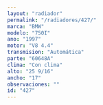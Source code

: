 ```yaml
---
layout: "radiador"
permalink: "/radiadores/427/"
marca: "BMW"
modelo: "750I"
ano: "1997"
motor: "V8 4.4"
transmision: "Automática"
parte: "60648A"
clima: "Con clima"
alto: "25 9/16"
ancho: "17"
observaciones: ""
id: "427"
---
```


